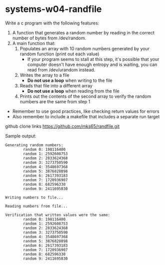# systems-w04-randfile

Write a c program with the following features:
1. A function that generates a random number by reading in the correct number of bytes from /dev/random.
2. A main function that:
    1. Populates an array with 10 random numbers generated by your random function (print out each value)
        - If your program seems to stall at this step, it's possible that your computer doesn't have enough entropy and is waiting, you can read from /dev/urandom instead.
    2. Writes the array to a file
        - **Do not use a loop** when writing to the file
    3. Reads that file into a different array
        - **Do not use a loop** when reading from the file
    4. Prints out the contents of the second array to verify the random numbers are the same from step 1

- Remember to use good practices, like checking return values for errors
- Also remember to include a makefile that includes a separate run target

github clone links
https://github.com/mks65/randfile.git
 
Sample output:
```
Generating random numbers:
        random 0: 198116400
        random 1: 2592608753
        random 2: 2833624368
        random 3: 3273750590
        random 4: 3548697368
        random 5: 3876828898
        random 6: 2617393183
        random 7: 1720936907
        random 8: 682596330
        random 9: 2411695830

Writing numbers to file...

Reading numbers from file...

Verification that written values were the same:
        random 0: 198116400
        random 1: 2592608753
        random 2: 2833624368
        random 3: 3273750590
        random 4: 3548697368
        random 5: 3876828898
        random 6: 2617393183
        random 7: 1720936907
        random 8: 682596330
        random 9: 2411695830
```
